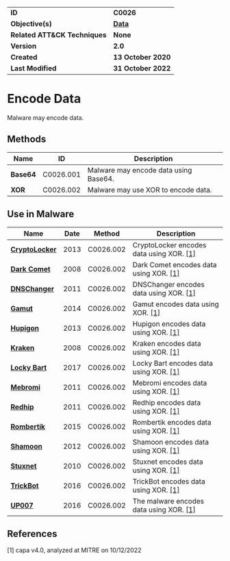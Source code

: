 <table>
<tr>
<td><b>ID</b></td>
<td><b>C0026</b></td>
</tr>
<tr>
<td><b>Objective(s)</b></td>
<td><b><a href="../data">Data</a></b></td>
</tr>
<tr>
<td><b>Related ATT&CK Techniques</b></td>
<td><b>None</b></td>
</tr>
<tr>
<td><b>Version</b></td>
<td><b>2.0</b></td>
</tr>
<tr>
<td><b>Created</b></td>
<td><b>13 October 2020</b></td>
</tr>
<tr>
<td><b>Last Modified</b></td>
<td><b>31 October 2022</b></td>
</tr>
</table>


# Encode Data

Malware may encode data.

## Methods

|Name|ID|Description|
|---|---|---|
|**Base64**|C0026.001|Malware may encode data using Base64.|
|**XOR**|C0026.002|Malware may use XOR to encode data.|


## Use in Malware

|Name|Date|Method|Description|
|---|---|---|---|
|[**CryptoLocker**](../xample-malware/cryptolocker.md)|2013|C0026.002|CryptoLocker encodes data using XOR. [[1]](#1)|
|[**Dark Comet**](../xample-malware/dark-comet.md)|2008|C0026.002|Dark Comet encodes data using XOR. [[1]](#1)|
|[**DNSChanger**](../xample-malware/dnschanger.md)|2011|C0026.002|DNSChanger encodes data using XOR. [[1]](#1)|
|[**Gamut**](../xample-malware/gamut.md)|2014|C0026.002|Gamut encodes data using XOR. [[1]](#1)|
|[**Hupigon**](../xample-malware/hupigon.md)|2013|C0026.002|Hupigon encodes data using XOR. [[1]](#1)|
|[**Kraken**](../xample-malware/kraken.md)|2008|C0026.002|Kraken encodes data using XOR. [[1]](#1)|
|[**Locky Bart**](../xample-malware/locky-bart.md)|2017|C0026.002|Locky Bart encodes data using XOR. [[1]](#1)|
|[**Mebromi**](../xample-malware/mebromi.md)|2011|C0026.002|Mebromi encodes data using XOR. [[1]](#1)|
|[**Redhip**](../xample-malware/rebhip.md)|2011|C0026.002|Redhip encodes data using XOR. [[1]](#1)|
|[**Rombertik**](../xample-malware/rombertik.md)|2015|C0026.002|Rombertik encodes data using XOR. [[1]](#1)|
|[**Shamoon**](../xample-malware/shamoon.md)|2012|C0026.002|Shamoon encodes data using XOR. [[1]](#1)|
|[**Stuxnet**](../xample-malware/stuxnet.md)|2010|C0026.002|Stuxnet encodes data using XOR. [[1]](#1)|
|[**TrickBot**](../xample-malware/trickbot.md)|2016|C0026.002|TrickBot encodes data using XOR. [[1]](#1)|
|[**UP007**](../xample-malware/up007.md)|2016|C0026.002|The malware encodes data using XOR. [[1]](#1)|

## References

<a name="1">[1]</a> capa v4.0, analyzed at MITRE on 10/12/2022
